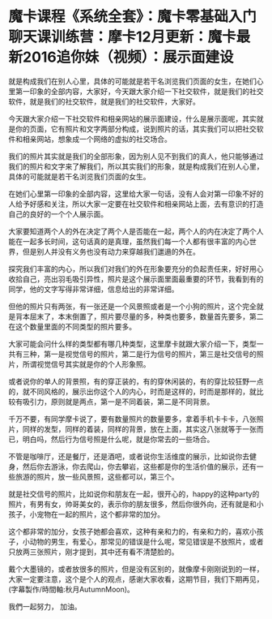 # 魔卡课程《系统全套》：魔卡零基础入门聊天课训练营：摩卡12月更新：魔卡最新2016追你妹（视频）：展示面建设

就是构成我们在别人心里，具体的可能就是若干名浏览我们页面的女生，在她们心里第一印象的全部内容，大家好，今天跟大家介绍一下社交软件，就是我们的社交软件，就是我们的社交软件，就是我们的社交软件，大家好。

今天跟大家介绍一下社交软件和相亲网站的展示面建设，什么是展示面呢，其实就是你的页面，它有照片和文字两部分构成，说到照片的话，其实我们可以把社交软件和相亲网站，想象成一个网络的虚拟的社交场合。

我们的照片其实就是我们的全部形象，因为别人见不到我们的真人，他只能够通过我们的照片和文字来了解我们，所以其实我们的形象，就是构成我们在别人心里，具体的可能就是若干名浏览我们页面的女生。

在她们心里第一印象的全部内容，这里给大家一句话，没有人会对第一印象不好的人给予好感和关注，所以大家一定要在社交软件和相亲网站上面，去有意识的打造自己的良好的一个个人展示面。

大家要知道两个人的外在决定了两个人是否能在一起，两个人的内在决定了两个人能在一起多长时间，这句话真的是真理，虽然我们每一个人都有很丰富的内心世界，但是别人并没有义务也没有动力来穿越我们邋遢的外在。

探究我们丰富的内心，所以我们对我们的外在形象要充分的负起责任来，好好用心收拾自己，亮出羽毛吸引异性，照片是这个展示面里面最重要的环节，我看到有的同学，他的文字写得非常详细，信息给出的非常详细。

但他的照片只有两张，有一张还是一个风景照或者是一个小狗的照片，这个完全就是背本屈末了，本末倒置了，照片要尽量的多，种类也要多，数量首先要多，第二在这个数量里面的不同类型的照片要多。

大家可能会问什么样的类型都有哪几种类型，这里摩卡就跟大家介绍一下，类型一共有三种，第一是视觉信号的照片，第二是行为信号的照片，第三是社交信号的照片，所谓视觉信号其实就是你的个人形象照。

或者说你的单人的背景照，有的穿正装的，有的穿休闲装的，有的穿比较狂野一点的，就不同风格的，展示出你这个人的内心，时而是这样的，时而是那样的，就比较有吸引力，原则就是两点，第一是不同着装，第二是不同背景。

千万不要，有同学摩卡说了，要有数量照片的数量要多，拿着手机卡卡卡，八张照片，同样的发型，同样的着装，同样的背景，放在上面，其实这八张就等于一张而已，明白吗，然后行为信号照是什么呢，就是你常去的一些场合。

不管是咖啡厅，还是餐厅，还是酒吧，或者说你生活维度的展示，比如说你去健身，然后你去游泳，你去爬山，你去攀岩，这些都是你的生活价值的展示，还有一些旅游的照片，放一些风景照，这些都可以，第三个。

就是社交信号的照片，比如说你和朋友在一起，很开心的，happy的这种party的照片，有男有女，帅哥美女的，表示你的朋友很多，然后你很外向，还有就是和小孩子，小宠物在一起的照片，这个都非常的加分。

这个都非常的加分，女孩子她都会喜欢，这种有亲和力的，有亲和力的，喜欢小孩子，小动物的男生，有爱心，那常见的错误是什么呢，常见错误是不放照片，或者只放两三张照片，刚才提到，其中还有看不清楚脸的。

戴个大墨镜的，或者放很多的照片，但是没有区别的，就像摩卡刚刚说到的一样，大家一定要注意，这个是个人的观点，感谢大家收看，这期节目，我们下期再见，(字幕製作/時間軸:秋月AutumnMoon)。

我們一起努力， 加油。